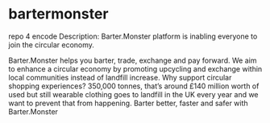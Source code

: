 # bartermonster
repo 4 encode
Description: 
Barter.Monster platform is inabling everyone to join the circular economy.   

Barter.Monster helps you barter, trade, exchange and pay forward. We aim to enhance a circular economy by promoting upcycling and exchange within local communities instead of landfill increase. Why support circular shopping experiences? 350,000 tonnes, that’s around £140 million worth of used but still wearable clothing goes to landfill in the UK every year and we want to prevent that from happening. Barter better, faster and safer with Barter.Monster
